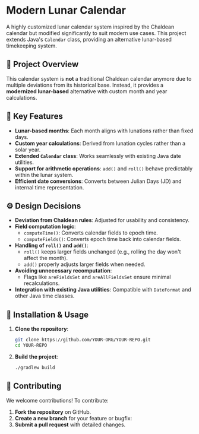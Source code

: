 # Modern Lunar Calendar

A highly customized lunar calendar system inspired by the Chaldean calendar but modified significantly to suit modern use cases. This project extends Java's `Calendar` class, providing an alternative lunar-based timekeeping system.

## 📌 Project Overview

This calendar system is **not** a traditional Chaldean calendar anymore due to multiple deviations from its historical base. Instead, it provides a **modernized lunar-based** alternative with custom month and year calculations.

## 🚀 Key Features

- **Lunar-based months**: Each month aligns with lunations rather than fixed days.
- **Custom year calculations**: Derived from lunation cycles rather than a solar year.
- **Extended `Calendar` class**: Works seamlessly with existing Java date utilities.
- **Support for arithmetic operations**: `add()` and `roll()` behave predictably within the lunar system.
- **Efficient date conversions**: Converts between Julian Days (JD) and internal time representation.

## ⚙️ Design Decisions

- **Deviation from Chaldean rules**: Adjusted for usability and consistency.
- **Field computation logic**:
  - `computeTime()`: Converts calendar fields to epoch time.
  - `computeFields()`: Converts epoch time back into calendar fields.
- **Handling of `roll()` and `add()`**:
  - `roll()` keeps larger fields unchanged (e.g., rolling the day won't affect the month).
  - `add()` properly adjusts larger fields when needed.
- **Avoiding unnecessary recomputation**:
  - Flags like `areFieldsSet` and `areAllFieldsSet` ensure minimal recalculations.
- **Integration with existing Java utilities**: Compatible with `DateFormat` and other Java time classes.

## 🔧 Installation & Usage

1. **Clone the repository**:
   ```sh
   git clone https://github.com/YOUR-ORG/YOUR-REPO.git
   cd YOUR-REPO
2. **Build the project**:
   ```sh
   ./gradlew build

## 📖 Contributing

We welcome contributions! To contribute:

1. **Fork the repository** on GitHub.
2. **Create a new branch** for your feature or bugfix:
3. **Submit a pull request** with detailed changes.

